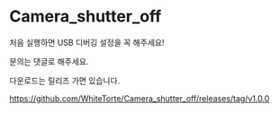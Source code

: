 # Camera_shutter_off

처음 실행하면 USB 디버깅 설정을 꼭 해주세요!

문의는 댓글로 해주세요.

다운로드는 릴리즈 가면 있습니다.

https://github.com/WhiteTorte/Camera_shutter_off/releases/tag/v1.0.0
